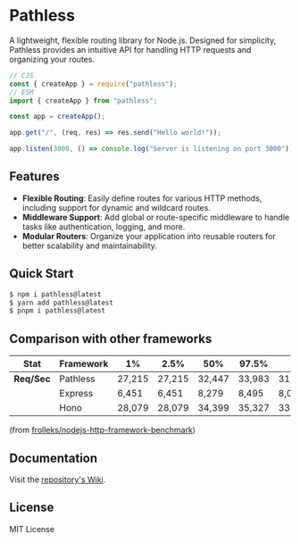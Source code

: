 # Pathless

A lightweight, flexible routing library for Node.js. Designed for simplicity, Pathless provides an intuitive API for handling HTTP requests and organizing your routes.

```js
// CJS
const { createApp } = require("pathless");
// ESM
import { createApp } from "pathless";

const app = createApp();

app.get("/", (req, res) => res.send("Hello world!"));

app.listen(3000, () => console.log("Server is listening on port 3000"));
```

## Features

- **Flexible Routing**: Easily define routes for various HTTP methods, including support for dynamic and wildcard routes.
- **Middleware Support**: Add global or route-specific middleware to handle tasks like authentication, logging, and more.
- **Modular Routers**: Organize your application into reusable routers for better scalability and maintainability.

## Quick Start

```bash
$ npm i pathless@latest
$ yarn add pathless@latest
$ pnpm i pathless@latest
```

## Comparison with other frameworks

| Stat        | Framework | 1%     | 2.5%   | 50%    | 97.5%  | Avg       | Stdev    | Min    |
| ----------- | --------- | ------ | ------ | ------ | ------ | --------- | -------- | ------ |
| **Req/Sec** | Pathless  | 27,215 | 27,215 | 32,447 | 33,983 | 31,973.82 | 1,827.87 | 27,214 |
|             | Express   | 6,451  | 6,451  | 8,279  | 8,495  | 8,023.82  | 609.14   | 6,451  |
|             | Hono      | 28,079 | 28,079 | 34,399 | 35,327 | 33,888.73 | 1,882.39 | 28,065 |

(from [frolleks/nodejs-http-framework-benchmark](https://github.com/frolleks/nodejs-http-framework-benchmark))

## Documentation

Visit the [repository's Wiki](https://github.com/frolleks/pathless/wiki).

## License

MIT License
